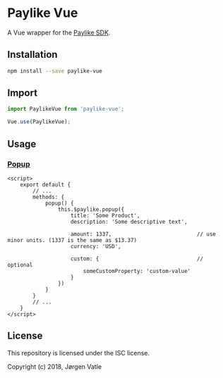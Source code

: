 # Paylike Vue
A Vue wrapper for the [Paylike SDK](https://github.com/paylike/sdk).

## Installation
```bash
npm install --save paylike-vue
```

## Import
```js
import PaylikeVue from 'paylike-vue';

Vue.use(PaylikeVue);
```

## Usage

### [Popup](https://github.com/paylike/sdk#popup-for-a-transaction)
```vue
<script>
    export default {
        // ...
        methods: {
            popup() {
                this.$paylike.popup({
                    title: 'Some Product',
                    description: 'Some descriptive text',

                    amount: 1337,                           // use minor units. (1337 is the same as $13.37)
                    currency: 'USD',
                    
                    custom: {                               // optional
                        someCustomProperty: 'custom-value'
                    }
                })
            }
        }
        // ...
    }
</script>
```

## License
This repository is licensed under the ISC license.

Copyright (c) 2018, Jørgen Vatle